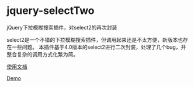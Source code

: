 # jquery-selectTwo
jQuery下拉模糊搜索插件，对select2的再次封装

select2是一个不错的下拉模糊搜索插件，但调用起来还是不太方便，新版本也存在一些问题。
本插件基于4.0版本的select2进行二次封装，处理了几个bug，并整合复杂的调用方式化繁为简。

[使用文档](./selectTwo.md)

[Demo](https://imwtr.github.io/selectTwo/)
